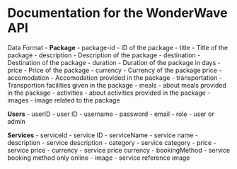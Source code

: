 # Documentation for the WonderWave API

Data Format - 
**Package**
    - package-id - ID of the package
    - title - Title of the package
    - description - Description of the package
    - destination - Destination of the package
    - duration - Duration of the package in days
    - price - Price of the package
    - currency - Currency of the package price
    - accomodation - Accomodation provided in the package
    - transportation - Transportion facilities given in the package
    - meals - about meals provided in the package
    - activities - about activities provided in the package
    - images - image related to the package

**Users**
    - userID - user ID
    - username
    - password
    - email
    - role - user or admin

**Services**
    - serviceId - service ID
    - serviceName - service name
    - description - service description
    - category - service category
    - price - service price
    - currency - service price currency
    - bookingMethod - service booking method only online
    - image - service reference image